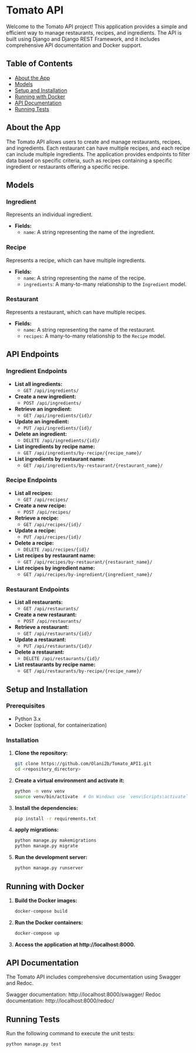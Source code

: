 # Tomato API

Welcome to the Tomato API project! This application provides a simple and efficient way to manage restaurants, recipes, and ingredients. The API is built using Django and Django REST Framework, and it includes comprehensive API documentation and Docker support.

## Table of Contents

- [About the App](#about-the-app)
- [Models](#models)
- [Setup and Installation](#setup-and-installation)
- [Running with Docker](#running-with-docker)
- [API Documentation](#api-documentation)
- [Running Tests](#running-tests)

## About the App

The Tomato API allows users to create and manage restaurants, recipes, and ingredients. Each restaurant can have multiple recipes, and each recipe can include multiple ingredients. The application provides endpoints to filter data based on specific criteria, such as recipes containing a specific ingredient or restaurants offering a specific recipe.

## Models

### Ingredient

Represents an individual ingredient.

- **Fields:**
  - `name`: A string representing the name of the ingredient.

### Recipe

Represents a recipe, which can have multiple ingredients.

- **Fields:**
  - `name`: A string representing the name of the recipe.
  - `ingredients`: A many-to-many relationship to the `Ingredient` model.

### Restaurant

Represents a restaurant, which can have multiple recipes.

- **Fields:**
  - `name`: A string representing the name of the restaurant.
  - `recipes`: A many-to-many relationship to the `Recipe` model.

## API Endpoints

### Ingredient Endpoints

- **List all ingredients:**
  - `GET /api/ingredients/`
- **Create a new ingredient:**
  - `POST /api/ingredients/`
- **Retrieve an ingredient:**
  - `GET /api/ingredients/{id}/`
- **Update an ingredient:**
  - `PUT /api/ingredients/{id}/`
- **Delete an ingredient:**
  - `DELETE /api/ingredients/{id}/`
- **List ingredients by recipe name:**
  - `GET /api/ingredients/by-recipe/{recipe_name}/`
- **List ingredients by restaurant name:**
  - `GET /api/ingredients/by-restaurant/{restaurant_name}/`

### Recipe Endpoints

- **List all recipes:**
  - `GET /api/recipes/`
- **Create a new recipe:**
  - `POST /api/recipes/`
- **Retrieve a recipe:**
  - `GET /api/recipes/{id}/`
- **Update a recipe:**
  - `PUT /api/recipes/{id}/`
- **Delete a recipe:**
  - `DELETE /api/recipes/{id}/`
- **List recipes by restaurant name:**
  - `GET /api/recipes/by-restaurant/{restaurant_name}/`
- **List recipes by ingredient name:**
  - `GET /api/recipes/by-ingredient/{ingredient_name}/`

### Restaurant Endpoints

- **List all restaurants:**
  - `GET /api/restaurants/`
- **Create a new restaurant:**
  - `POST /api/restaurants/`
- **Retrieve a restaurant:**
  - `GET /api/restaurants/{id}/`
- **Update a restaurant:**
  - `PUT /api/restaurants/{id}/`
- **Delete a restaurant:**
  - `DELETE /api/restaurants/{id}/`
- **List restaurants by recipe name:**
  - `GET /api/restaurants/by-recipe/{recipe_name}/`

## Setup and Installation

### Prerequisites

- Python 3.x
- Docker (optional, for containerization)

### Installation

1. **Clone the repository:**
   ```bash
   git clone https://github.com/Olani2b/Tomato_API1.git
   cd <repository_directory>
2. **Create a virtual environment and activate it:**
   ```bash
   python -m venv venv
   source venv/bin/activate  # On Windows use `venv\Scripts\activate`
3. **Install the dependencies:**
   ```bash
   pip install -r requirements.txt
4. **apply migrations:**
   ```bash
   python manage.py makemigrations
   python manage.py migrate
5. **Run the development server:**
   ```bash
   python manage.py runserver
## Running with Docker
1. **Build the Docker images:**
   ```bash
   docker-compose build
2. **Run the Docker containers:**
   ```bash
   docker-compose up
3. **Access the application at http://localhost:8000.**
## API Documentation
The Tomato API includes comprehensive documentation using Swagger and Redoc.

Swagger documentation: http://localhost:8000/swagger/
Redoc documentation: http://localhost:8000/redoc/
## Running Tests
Run the following command to execute the unit tests:

   ```bash
   python manage.py test




